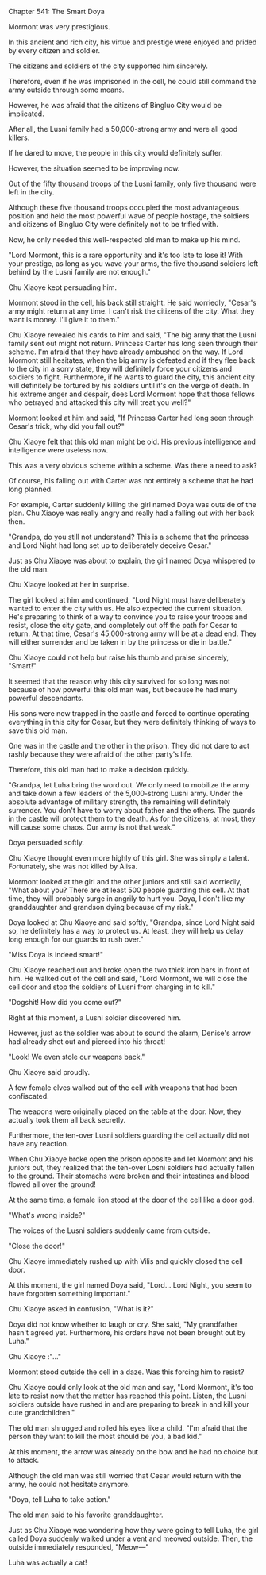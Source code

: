 Chapter 541: The Smart Doya

Mormont was very prestigious.

In this ancient and rich city, his virtue and prestige were enjoyed and prided by every citizen and soldier.

The citizens and soldiers of the city supported him sincerely.

Therefore, even if he was imprisoned in the cell, he could still command the army outside through some means.

However, he was afraid that the citizens of Bingluo City would be implicated.

After all, the Lusni family had a 50,000-strong army and were all good killers.

If he dared to move, the people in this city would definitely suffer.

However, the situation seemed to be improving now.

Out of the fifty thousand troops of the Lusni family, only five thousand were left in the city.

Although these five thousand troops occupied the most advantageous position and held the most powerful wave of people hostage, the soldiers and citizens of Bingluo City were definitely not to be trifled with.

Now, he only needed this well-respected old man to make up his mind.

"Lord Mormont, this is a rare opportunity and it's too late to lose it\! With your prestige, as long as you wave your arms, the five thousand soldiers left behind by the Lusni family are not enough."

Chu Xiaoye kept persuading him.

Mormont stood in the cell, his back still straight. He said worriedly, "Cesar's army might return at any time. I can't risk the citizens of the city. What they want is money. I'll give it to them."

Chu Xiaoye revealed his cards to him and said, "The big army that the Lusni family sent out might not return. Princess Carter has long seen through their scheme. I'm afraid that they have already ambushed on the way. If Lord Mormont still hesitates, when the big army is defeated and if they flee back to the city in a sorry state, they will definitely force your citizens and soldiers to fight. Furthermore, if he wants to guard the city, this ancient city will definitely be tortured by his soldiers until it's on the verge of death. In his extreme anger and despair, does Lord Mormont hope that those fellows who betrayed and attacked this city will treat you well?"

Mormont looked at him and said, "If Princess Carter had long seen through Cesar's trick, why did you fall out?"

Chu Xiaoye felt that this old man might be old. His previous intelligence and intelligence were useless now.

This was a very obvious scheme within a scheme. Was there a need to ask?

Of course, his falling out with Carter was not entirely a scheme that he had long planned.

For example, Carter suddenly killing the girl named Doya was outside of the plan. Chu Xiaoye was really angry and really had a falling out with her back then.

"Grandpa, do you still not understand? This is a scheme that the princess and Lord Night had long set up to deliberately deceive Cesar."

Just as Chu Xiaoye was about to explain, the girl named Doya whispered to the old man.

Chu Xiaoye looked at her in surprise.

The girl looked at him and continued, "Lord Night must have deliberately wanted to enter the city with us. He also expected the current situation. He's preparing to think of a way to convince you to raise your troops and resist, close the city gate, and completely cut off the path for Cesar to return. At that time, Cesar's 45,000-strong army will be at a dead end. They will either surrender and be taken in by the princess or die in battle."

Chu Xiaoye could not help but raise his thumb and praise sincerely, "Smart\!"

It seemed that the reason why this city survived for so long was not because of how powerful this old man was, but because he had many powerful descendants.

His sons were now trapped in the castle and forced to continue operating everything in this city for Cesar, but they were definitely thinking of ways to save this old man.

One was in the castle and the other in the prison. They did not dare to act rashly because they were afraid of the other party's life.

Therefore, this old man had to make a decision quickly.

"Grandpa, let Luha bring the word out. We only need to mobilize the army and take down a few leaders of the 5,000-strong Lusni army. Under the absolute advantage of military strength, the remaining will definitely surrender. You don't have to worry about father and the others. The guards in the castle will protect them to the death. As for the citizens, at most, they will cause some chaos. Our army is not that weak."

Doya persuaded softly.

Chu Xiaoye thought even more highly of this girl. She was simply a talent. Fortunately, she was not killed by Alisa.

Mormont looked at the girl and the other juniors and still said worriedly, "What about you? There are at least 500 people guarding this cell. At that time, they will probably surge in angrily to hurt you. Doya, I don't like my granddaughter and grandson dying because of my risk."

Doya looked at Chu Xiaoye and said softly, "Grandpa, since Lord Night said so, he definitely has a way to protect us. At least, they will help us delay long enough for our guards to rush over."

"Miss Doya is indeed smart\!"

Chu Xiaoye reached out and broke open the two thick iron bars in front of him. He walked out of the cell and said, "Lord Mormont, we will close the cell door and stop the soldiers of Lusni from charging in to kill."

"Dogshit\! How did you come out?"

Right at this moment, a Lusni soldier discovered him.

However, just as the soldier was about to sound the alarm, Denise's arrow had already shot out and pierced into his throat\!

"Look\! We even stole our weapons back."

Chu Xiaoye said proudly.

A few female elves walked out of the cell with weapons that had been confiscated.

The weapons were originally placed on the table at the door. Now, they actually took them all back secretly.

Furthermore, the ten-over Lusni soldiers guarding the cell actually did not have any reaction.

When Chu Xiaoye broke open the prison opposite and let Mormont and his juniors out, they realized that the ten-over Losni soldiers had actually fallen to the ground. Their stomachs were broken and their intestines and blood flowed all over the ground\!

At the same time, a female lion stood at the door of the cell like a door god.

"What's wrong inside?"

The voices of the Lusni soldiers suddenly came from outside.

"Close the door\!"

Chu Xiaoye immediately rushed up with Vilis and quickly closed the cell door.

At this moment, the girl named Doya said, "Lord… Lord Night, you seem to have forgotten something important."

Chu Xiaoye asked in confusion, "What is it?"

Doya did not know whether to laugh or cry. She said, "My grandfather hasn't agreed yet. Furthermore, his orders have not been brought out by Luha."

Chu Xiaoye :"…"

Mormont stood outside the cell in a daze. Was this forcing him to resist?

Chu Xiaoye could only look at the old man and say, "Lord Mormont, it's too late to resist now that the matter has reached this point. Listen, the Lusni soldiers outside have rushed in and are preparing to break in and kill your cute grandchildren."

The old man shrugged and rolled his eyes like a child. "I'm afraid that the person they want to kill the most should be you, a bad kid."

At this moment, the arrow was already on the bow and he had no choice but to attack.

Although the old man was still worried that Cesar would return with the army, he could not hesitate anymore.

"Doya, tell Luha to take action."

The old man said to his favorite granddaughter.

Just as Chu Xiaoye was wondering how they were going to tell Luha, the girl called Doya suddenly walked under a vent and meowed outside. Then, the outside immediately responded, "Meow—"

Luha was actually a cat\!